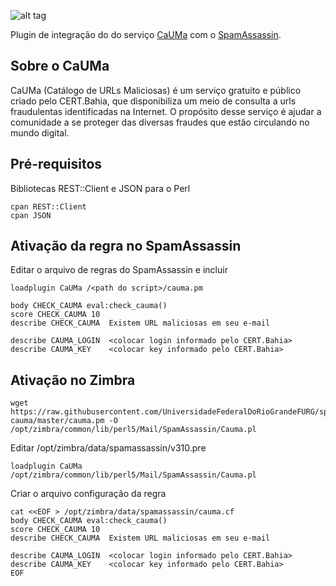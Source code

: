![alt tag](https://cauma.pop-ba.rnp.br/static/img/cauma_black.png)

Plugin de integração do do serviço [CaUMa](https://cauma.pop-ba.rnp.br/about) com o [SpamAssassin](http://spamassassin.apache.org/).

## Sobre o CaUMa

CaUMa (Catálogo de URLs Maliciosas) é um serviço gratuito e público criado pelo CERT.Bahia, que disponibiliza um meio de consulta a urls fraudulentas identificadas na Internet. O propósito desse serviço é ajudar a comunidade a se proteger das diversas fraudes que estão circulando no mundo digital.

## Pré-requisitos

Bibliotecas REST::Client e JSON para o Perl

```
cpan REST::Client
cpan JSON
```

## Ativação da regra no SpamAssassin

Editar o arquivo de regras do SpamAssassin e incluir

```
loadplugin CaUMa /<path do script>/cauma.pm

body CHECK_CAUMA eval:check_cauma()
score CHECK_CAUMA 10
describe CHECK_CAUMA  Existem URL maliciosas em seu e-mail

describe CAUMA_LOGIN  <colocar login informado pelo CERT.Bahia>
describe CAUMA_KEY    <colocar key informado pelo CERT.Bahia>
```

## Ativação no Zimbra

```
wget https://raw.githubusercontent.com/UniversidadeFederalDoRioGrandeFURG/spamassassin-cauma/master/cauma.pm -O /opt/zimbra/common/lib/perl5/Mail/SpamAssassin/Cauma.pl
```

Editar /opt/zimbra/data/spamassassin/v310.pre
```
loadplugin CaUMa /opt/zimbra/common/lib/perl5/Mail/SpamAssassin/Cauma.pl
```

Criar o arquivo configuração da regra
```
cat <<EOF > /opt/zimbra/data/spamassassin/cauma.cf
body CHECK_CAUMA eval:check_cauma()
score CHECK_CAUMA 10
describe CHECK_CAUMA  Existem URL maliciosas em seu e-mail

describe CAUMA_LOGIN  <colocar login informado pelo CERT.Bahia>
describe CAUMA_KEY    <colocar key informado pelo CERT.Bahia>
EOF
```
